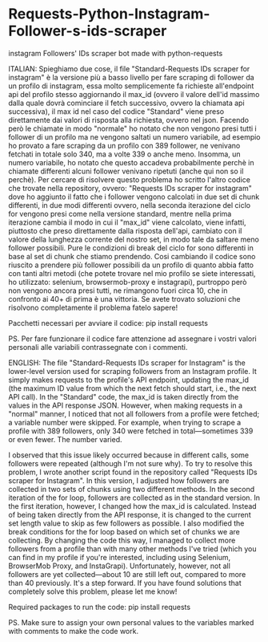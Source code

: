 # Requests-Python-Instagram-Follower-s-ids-scraper
instagram Followers' IDs scraper bot made with python-requests 

ITALIAN:
Spieghiamo due cose, il file "Standard-Requests IDs scraper for instagram" è la versione più a basso livello per fare scraping di follower da un profilo di instagram,
essa molto semplicemente fa richieste all'endpoint api del profilo stesso aggiornando il max_id (ovvero il valore dell'id massimo dalla quale dovrà cominciare il fetch successivo, ovvero la chiamata api successiva), il max id nel caso del codice "Standard" viene preso direttamente dai valori di risposta alla richiesta, ovvero nel json. Facendo però le chiamate in modo "normale" ho notato che non vengono presi tutti i follower di un profilo ma ne vengono saltati un numero variabile, ad esempio ho provato a fare scraping da un profilo con 389 follower, ne venivano fetchati in totale solo 340, ma a volte 339 o anche meno. Insomma, un numero variabile, ho notato che questo accadeva probabilmente perchè in chiamate differenti alcuni follower venivano ripetuti (anche qui non so il perchè). 
Per cercare di risolvere questo problema ho scritto l'altro codice che trovate nella repository, ovvero: "Requests IDs scraper for instagram" dove ho aggiunto il fatto che i follower vengono calcolati in due set di chunk differenti, in due modi differenti ovvero, nella seconda iterazione del ciclo for vengono presi come nella versione standard, mentre nella prima iterazione cambia il modo in cui il "max_id" viene calcolato, viene infatti, piuttosto che preso direttamente dalla risposta dell'api, cambiato con il valore della lunghezza corrente del nostro set, in modo tale da saltare meno follower possibili. Pure le condizioni di break del ciclo for sono differenti in base al set di chunk che stiamo prendendo. 
Cosi cambiando il codice sono riuscito a prendere più follower possibili da un profilo di quanto abbia fatto con tanti altri metodi (che potete trovare nel mio profilo se siete interessati, ho utilizzato: selenium, browsermob-proxy e instagrapi), purtroppo però non vengono ancora presi tutti, ne rimangono fuori circa 10, che in confronto ai 40+ di prima è una vittoria. Se avete trovato soluzioni che risolvono completamente il problema fatelo sapere!

Pacchetti necessari per avviare il codice: pip install requests

PS. Per fare funzionare il codice fare attenzione ad assegnare i vostri valori personali alle variabili contrassegnate con i commenti.



ENGLISH:
The file "Standard-Requests IDs scraper for Instagram" is the lower-level version used for scraping followers from an Instagram profile. It simply makes requests to the profile's API endpoint, updating the max_id (the maximum ID value from which the next fetch should start, i.e., the next API call). In the "Standard" code, the max_id is taken directly from the values in the API response JSON. However, when making requests in a "normal" manner, I noticed that not all followers from a profile were fetched; a variable number were skipped. For example, when trying to scrape a profile with 389 followers, only 340 were fetched in total—sometimes 339 or even fewer. The number varied.

I observed that this issue likely occurred because in different calls, some followers were repeated (although I'm not sure why). To try to resolve this problem, I wrote another script found in the repository called "Requests IDs scraper for Instagram". In this version, I adjusted how followers are collected in two sets of chunks using two different methods. In the second iteration of the for loop, followers are collected as in the standard version. In the first iteration, however, I changed how the max_id is calculated. Instead of being taken directly from the API response, it is changed to the current set length value to skip as few followers as possible.
I also modified the break conditions for the for loop based on which set of chunks we are collecting. By changing the code this way, I managed to collect more followers from a profile than with many other methods I've tried (which you can find in my profile if you're interested, including using Selenium, BrowserMob Proxy, and InstaGrapi). Unfortunately, however, not all followers are yet collected—about 10 are still left out, compared to more than 40 previously. It's a step forward.
If you have found solutions that completely solve this problem, please let me know!

Required packages to run the code: pip install requests

PS. Make sure to assign your own personal values to the variables marked with comments to make the code work.
